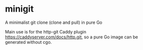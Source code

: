 # minigit
A minimalist git clone (clone and pull) in pure Go
 
Main use is for the http-git Caddy plugin https://caddyserver.com/docs/http.git, so a pure Go image can be generated without cgo.
